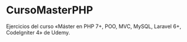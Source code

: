# CursoMasterPHP
Ejercicios del curso «Máster en PHP 7+, POO, MVC, MySQL, Laravel 6+, CodeIgniter 4» de Udemy.
